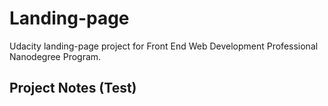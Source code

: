 # Landing-page
Udacity landing-page project for Front End Web Development Professional Nanodegree Program.

## Project Notes (Test)
